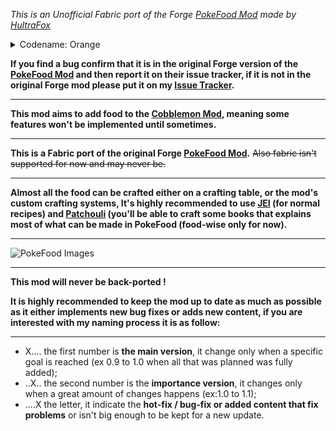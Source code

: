 *This is an Unofficial Fabric port of the Forge [PokeFood Mod](https://modrinth.com/mod/pokefood) made by [HultraFox](https://modrinth.com/user/HultraFox)*

<details>
<summary>Codename: Orange</summary>

![Codename: Orange](https://cdn.modrinth.com/data/3BDMxpJw/images/6563510a7915f24abe24c5cce941555333c253ef.png)

</details>

**If you find a bug confirm that it is in the original Forge version of the [PokeFood Mod](https://modrinth.com/mod/pokefood) and then report it on their issue tracker, if it is not in the original Forge mod please put it on my [Issue Tracker](https://github.com/MorningMon/PokeFood/issues).**

---

**This mod aims to add food to the [Cobblemon Mod](https://modrinth.com/mod/cobblemon), meaning some features won't be implemented until sometimes.**

---

**This is a Fabric port of the original Forge [PokeFood Mod](https://modrinth.com/mod/pokefood).**
~~Also fabric isn't supported for now and may never be.~~

---

**Almost all the food can be crafted either on a crafting table, or the mod's custom crafting systems, It's highly recommended to use [JEI](https://modrinth.com/mod/jei) (for normal recipes) and [Patchouli](https://modrinth.com/mod/patchouli) (you'll be able to craft some books that explains most of what can be made in PokeFood (food-wise only for now).**

---

![PokeFood Images](https://wsrv.nl/?url=https%3A%2F%2Fwww.dropbox.com%2Fs%2Ftcxpkw6x7pzkh59%2Fbanner.png%3Fdl%3D1&n=-1)

---

**This mod will never be back-ported !**

**It is highly recommended to keep the mod up to date as much as possible as it either implements new bug fixes or adds new content, if you are interested with my naming process it is as follow:**

---

- X.... the first number is **the main version**, it change only when a specific goal is reached (ex 0.9 to 1.0 when all that was planned was fully added);
- ..X.. the second number is the **importance version**, it changes only when a great amount of changes happens (ex:1.0 to 1.1);
- ....X the letter, it indicate the **hot-fix / bug-fix or added content that fix problems** or isn't big enough to be kept for a new update.


